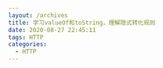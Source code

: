 ```yaml
---
layout: /archives
title: 学习valueOf和toString，理解隐式转化规则
date: 2020-08-27 22:45:11
tags: HTTP
categories:
  - HTTP
---
```

